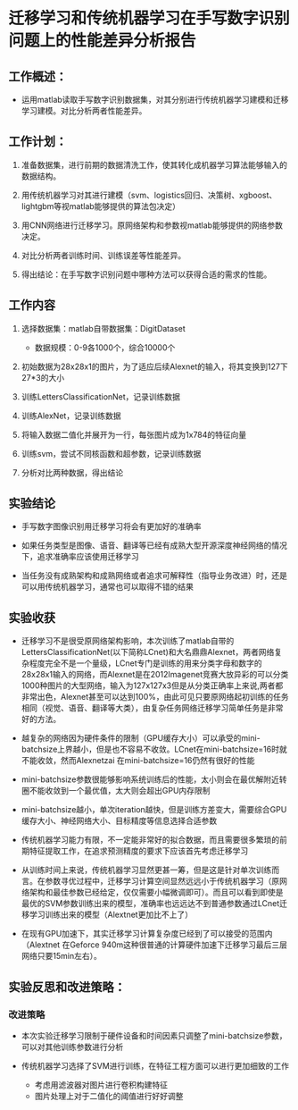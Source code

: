 # 迁移学习和传统机器学习在手写数字识别问题上的性能差异分析报告

## 工作概述：

* 运用matlab读取手写数字识别数据集，对其分别进行传统机器学习建模和迁移学习建模。对比分析两者性能差异。

## 工作计划：

1. 准备数据集，进行前期的数据清洗工作，使其转化成机器学习算法能够输入的数据结构。

2. 用传统机器学习对其进行建模（svm、logistics回归、决策树、xgboost、lightgbm等视matlab能够提供的算法包决定）

3. 用CNN网络进行迁移学习。原网络架构和参数视matlab能够提供的网络参数决定。

4. 对比分析两者训练时间、训练误差等性能差异。

5. 得出结论：在手写数字识别问题中哪种方法可以获得合适的需求的性能。


## 工作内容

1. 选择数据集：matlab自带数据集：DigitDataset
    - 数据规模：0-9各1000个，综合10000个

2. 初始数据为28x28x1的图片，为了适应后续Alexnet的输入，将其变换到127下27*3的大小

3. 训练LettersClassificationNet，记录训练数据

4. 训练AlexNet，记录训练数据

5. 将输入数据二值化并展开为一行，每张图片成为1x784的特征向量

6. 训练svm，尝试不同核函数和超参数，记录训练数据

7. 分析对比两种数据，得出结论

## 实验结论

- 手写数字图像识别用迁移学习将会有更加好的准确率

- 如果任务类型是图像、语音、翻译等已经有成熟大型开源深度神经网络的情况下，追求准确率应该使用迁移学习

- 当任务没有成熟架构和成熟网络或者追求可解释性（指导业务改进）时，还是可以用传统机器学习，通常也可以取得不错的结果


## 实验收获

- 迁移学习不是很受原网络架构影响，本次训练了matlab自带的LettersClassificationNet(以下简称LCnet)和大名鼎鼎Alexnet，两者网络复杂程度完全不是一个量级，LCnet专门是训练的用来分类字母和数字的28x28x1输入的网络，而Alexnet是在2012Imagenet竞赛大放异彩的可以分类1000种图片的大型网络，输入为127x127x3但是从分类正确率上来说,两者都非常出色，Alexnet甚至可以达到100%，由此可见只要原网络起初训练的任务相同（视觉、语音、翻译等大类），由复杂任务网络迁移学习简单任务是非常好的方法。

- 越复杂的网络因为硬件条件的限制（GPU缓存大小）可以承受的mini-batchsize上界越小，但是也不容易不收敛。LCnet在mini-batchsize=16时就不能收敛，然而Alexnetzai 在mini-batchsize=16仍然有很好的性能

- mini-batchsize参数很能够影响系统训练后的性能，太小则会在最优解附近转圈不能收敛到一个最优值，太大则会超出GPU内存限制

- mini-batchsize越小，单次iteration越快，但是训练方差变大，需要综合GPU缓存大小、神经网络大小、目标精度等信息选择合适参数

- 传统机器学习能力有限，不一定能非常好的拟合数据，而且需要很多繁琐的前期特征提取工作，在追求预测精度的要求下应该首先考虑迁移学习

- 从训练时间上来说，传统机器学习显然更甚一筹，但是这是针对单次训练而言。在参数寻优过程中，迁移学习计算空间显然远远小于传统机器学习（原网络架构和最佳参数已经给定，仅仅需要小幅微调即可）。而且可以看到即使是最优的SVM参数训练出来的模型，准确率也远远达不到普通参数通过LCnet迁移学习训练出来的模型（Alextnet更加比不上了）

- 在现有GPU加速下，其实迁移学习计算复杂度已经到了可以接受的范围内（Alextnet 在Geforce 940m这种很普通的计算硬件加速下迁移学习最后三层网络只要15min左右）。
  
## 实验反思和改进策略：

### 改进策略

- 本次实验迁移学习限制于硬件设备和时间因素只调整了mini-batchsize参数，可以对其他训练参数进行分析

- 传统机器学习选择了SVM进行训练，在特征工程方面可以进行更加细致的工作
    - 考虑用滤波器对图片进行卷积构建特征
    - 图片处理上对于二值化的阈值进行好好调整